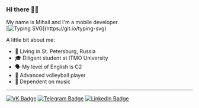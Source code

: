 ### Hi there 🙋‍♂️
My name is Mihail and I'm a mobile developer.  
[![Typing SVG](https://readme-typing-svg.demolab.com?font=Fira+Code&size=14&pause=1000&color=0993F7&vCenter=true&width=435&height=24&lines=Android+Development;Kotlin+%26+Jetpack+Compose;)](https://git.io/typing-svg)  


A little bit about me:
- 🏡 Living in St. Petersburg, Russia
- 🎓 Diligent student at ITMO University
- 🗣️ My level of English is C2
- 🏐 Advanced volleyball player
- 🎸 Dependent on music

---
[![VK Badge](https://img.shields.io/badge/-VK-0077ff?style=for-the-badge&logo=VK&logoColor=white)](https://vk.com/nenavizhu.vasvsekh)
[![Telegram Badge](https://img.shields.io/badge/-TG-229ED9?style=for-the-badge&logo=Telegram&logoColor=white)](https://t.me/larionowmeow)
[![LinkedIn Badge](https://img.shields.io/badge/-IN-0A66C2?style=for-the-badge&logo=LinkedIn&logoColor=white)](https://www.linkedin.com/in/mihail-larionov-6ab785281/)

<!--
**Mihail-Larionow/Mihail-Larionow** is a ✨ _special_ ✨ repository because its `README.md` (this file) appears on your GitHub profile.

Here are some ideas to get you started:

- 🔭 I’m currently working on ...
- 🌱 I’m currently learning ...
- 👯 I’m looking to collaborate on ...
- 🤔 I’m looking for help with ...
- 💬 Ask me about ...
- 📫 How to reach me: ...
- 😄 Pronouns: ...
- ⚡ Fun fact: ...
-->
